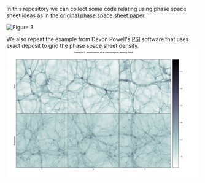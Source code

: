 In this repository we can collect some code relating using phase space sheet ideas as in [the original phase space sheet paper](https://arxiv.org/abs/1111.3944). 

![Figure 3](./Figure3.png)

We also repeat the example from Devon Powell's [PSI](https://github.com/devonmpowell/PyPSI) software that uses exact deposit to grid the phase space sheet density. 
![psi figure](./psi_figure.png)
